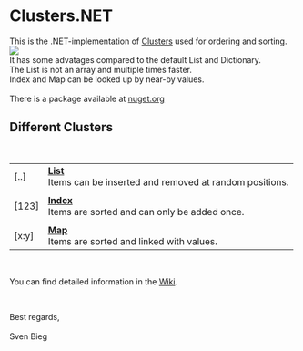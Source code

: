 ﻿<h1>Clusters.NET</h1>

<p>
This is the .NET-implementation of
<a href="http://github.com/svenbieg/clusters">Clusters</a>
used for ordering and sorting.<br />
<img src="https://github.com/svenbieg/Clusters.NET/assets/12587394/4ea7ffb9-b870-47e7-a20f-899c64e9b1ec" /><br />
It has some advatages compared to the default List and Dictionary.<br />
The List is not an array and multiple times faster.<br />
Index and Map can be looked up by near-by values.<br />
<br />
There is a package available at
<a href="https://www.nuget.org/packages/Clusters">nuget.org</a>
<br />

<h2>Different Clusters</h2><br />

<table>
  <tr>
    <td>[..]</td>
    <td><b><a href="https://github.com/svenbieg/Clusters.NET/wiki/List">List</a></b><br />Items can be inserted and removed at random positions.</td>
  </tr><tr><td></td></tr><tr>
    <td>[123]</td>
    <td><b><a href="https://github.com/svenbieg/Clusters.NET/wiki/Index">Index</a></b><br />Items are sorted and can only be added once.</td>
  </tr><tr><td></td></tr><tr>
    <td>[x:y]</td>
    <td><b><a href="https://github.com/svenbieg/Clusters.NET/wiki/Map">Map</a></b><br />Items are sorted and linked with values.</td>
  </tr>
</table><br />

<p>
You can find detailed information in the
<a href="https://github.com/svenbieg/Clusters.NET/wiki/Home">Wiki</a>.
</p><br />

Best regards,<br />
<br />
Sven Bieg<br />

<br /><br /><br /><br /><br />
